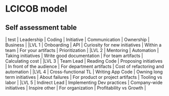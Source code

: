 # LCICOB model
## Self assessment table
| test | Leadership | Coding | Initiative | Communication | Ownership | Business |
|LVL 1 | Onboarding | API | Curiosity for new initiatives | Within a team | For your artifacts | Prioritization |
|LVL 2 | Mentoring | Automation | Taking initiatives | Write good documentation | For team artifacts | Calculating cost |
|LVL 3 | Team Lead | Reading Code | Proposing initiatives | In front of the audience | For department artifacts | Cost of refactoring and automation |
|LVL 4 | Cross-functional TL | Writing App Code | Owning long term initiatives | About failures | For product or project artifacts | Tooling vs labor |
|LVL 5 | Indirect Lead | Implementing Dev practices | Company-wide initiatives | Inspire other | For organization | Profitability vs Growth |
